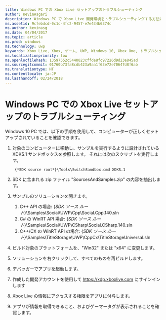 ```yaml
---
title: Windows PC での Xbox Live セットアップのトラブルシューティング
author: KevinAsgari
description: Windows PC で Xbox Live 開発環境をトラブルシューティングする方法について説明します。
ms.assetid: 9cfebdcd-0c1c-4fc2-9457-e7e434b6374c
ms.author: kevinasg
ms.date: 04/04/2017
ms.topic: article
ms.prod: windows
ms.technology: uwp
keywords: Xbox Live, Xbox, ゲーム, UWP, Windows 10, Xbox One, トラブルシューティング
ms.localizationpriority: low
ms.openlocfilehash: 13597552c5440023cffde8fc97226d9d23e845ad
ms.sourcegitcommit: 01760b73fa8cdb423a9aa1f63e72e70647d8f6ab
ms.translationtype: HT
ms.contentlocale: ja-JP
ms.lasthandoff: 02/24/2018
---
```

# <a name="troubleshooting-xbox-live-setup-on-windows-pc"></a>Windows PC での Xbox Live セットアップのトラブルシューティング

Windows 10 PC では、以下の手順を使用して、コンピューターが正しくセットアップされていることを確認できます。

1. 対象のコンピューターに移動し、サンプルを実行するように設計されている XDKS.1 サンドボックスを参照します。  それには次のスクリプトを実行します。

        {*SDK source root*}\Tools\SwitchSandbox.cmd XDKS.1

1. SDK に含まれる zip ファイル "SourcesAndSamples.zip" の内容を抽出します。
1. サンプルのソリューションを開きます。
    1. C++ API の場合: {*SDK ソース ルート*}\Samples\Social\UWP\Cpp\Social.Cpp.140.sln
    1. C# の WinRT API 場合: {*SDK ソース ルート*}\Samples\Social\UWP\CSharp\Social.CSharp.140.sln
    1. C++/CX の WinRT API の場合: {*SDK ソース ルート*}\Samples\TitleStorage\UWP\CppCx\TitleStorageUniversal.sln
1. ビルド対象のプラットフォームを、"Win32" または "x64" に変更します。
1. ソリューションを右クリックして、すべてのものを再ビルドします。
1. デバッガーでアプリを起動します。
1. 作成した開発アカウントを使用して https://xdp.xboxlive.com にサインインします
1. Xbox Live の情報にアクセスする権限をアプリに付与します。
1. アプリが情報を取得できること、およびゲーマータグが表示されることを確認します。
